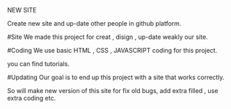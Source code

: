 NEW SITE

Create new site and up-date other people in github platform.

#Site
We made this project for creat , disign , up-date weakly our site.


#Coding
We use basic HTML , CSS , JAVASCRIPT coding for this project.

you can find tutorials.


#Updating 
Our goal is to end up this project with a site that works correctly.

So will make new version of this site for fix old bugs, add extra filled , use extra coding etc.
